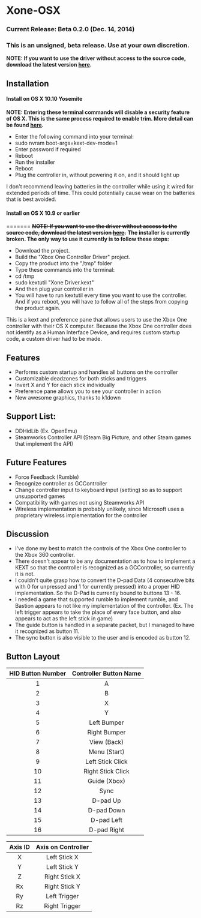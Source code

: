 Xone-OSX
========

### Current Release: Beta 0.2.0 (Dec. 14, 2014)

### This is an unsigned, beta release. Use at your own discretion.

**NOTE: If you want to use the driver without access to the source code, download the latest version [here](https://mega.co.nz/#!SsJFSSxR!8eyrbuTR9FxIRH0G4q-ZzOSJfVQDzi-9InnL7EbPjWc).**

## Installation

#### Install on OS X 10.10 Yosemite
**NOTE: Entering these terminal commands will disable a security feature of OS X. This is the same process required to enable trim. More detail can be found [here](http://www.cindori.org/trim-enabler-and-yosemite/).**
 - Enter the following command into your terminal:
  - sudo nvram boot-args=kext-dev-mode=1
 - Enter password if required
 - Reboot
 - Run the installer
 - Reboot
 - Plug the controller in, without powering it on, and it should light up
 
I don't recommend leaving batteries in the controller while using it wired for extended periods of time. This could potentially cause wear on the batteries that is best avoided.

#### Install on OS X 10.9 or earlier
=======
~~**NOTE: If you want to use the driver without access to the source code, download the latest version [here](https://mega.co.nz/#!DgpAhZxT!4jLE6xXmeQQekeRwvItyUUW4Ku3E6F5jRAT_kmkaPMI).**~~
**The installer is currently broken. The only way to use it currently is to follow these steps:**
 - Download the project.
 - Build the "Xbox One Controller Driver" project.
 - Copy the product into the "/tmp" folder
 - Type these commands into the terminal:
  - cd /tmp
  - sudo kextutil "Xone Driver.kext"
 - And then plug your controller in
 - You will have to run kextutil every time you want to use the controller. And if you reboot, you will have to follow all of the steps from copying the product again.

This is a kext and preference pane that allows users to use the Xbox One controller with their OS X computer. Because the Xbox One controller does not identify as a Human Interface Device, and requires custom startup code, a custom driver had to be made.

## Features
 - Performs custom startup and handles all buttons on the controller
 - Customizable deadzones for both sticks and triggers
 - Invert X and Y for each stick individually
 - Preference pane allows you to see your controller in action
 - New awesome graphics, thanks to k1down

## Support List:
 - DDHidLib (Ex. OpenEmu)
 - Steamworks Controller API (Steam Big Picture, and other Steam games that implement the API)

## Future Features
 - Force Feedback (Rumble)
 - Recognize controller as GCController
 - Change controller input to keyboard input (setting) so as to support unsupported games
 - Compatibility with games not using Steamworks API
 - Wireless implementation is probably unlikely, since Microsoft uses a proprietary wireless implementation for the controller

## Discussion
 - I've done my best to match the controls of the Xbox One controller to the Xbox 360 controller.
 - There doesn't appear to be any documentation as to how to implement a KEXT so that the controller is recognized as a GCController, so currently it is not.
 - I couldn't quite grasp how to convert the D-pad Data (4 consecutive bits with 0 for unpressed and 1 for currently pressed) into a proper HID implementation. So the D-Pad is currently bound to buttons 13 - 16.
 - I needed a game that supported rumble to implement rumble, and Bastion appears to not like my implementation of the controller. (Ex. The left trigger appears to take the place of every face button, and also appears to act as the left stick in game)
 - The guide button is handled in a separate packet, but I managed to have it recognized as button 11.
 - The sync button is also visible to the user and is encoded as button 12.


## Button Layout
| HID Button Number | Controller Button Name |
|:-----------------:|:----------------------:|
| 1                 | A                      |
| 2                 | B                      |
| 3                 | X                      |
| 4                 | Y                      |
| 5                 | Left Bumper            |
| 6                 | Right Bumper           |
| 7                 | View (Back)            |
| 8                 | Menu (Start)           |
| 9                 | Left Stick Click       |
| 10                | Right Stick Click      |
| 11                | Guide (Xbox)           |
| 12                | Sync                   |
| 13                | D-pad Up               |
| 14                | D-pad Down             |
| 15                | D-pad Left             |
| 16                | D-pad Right            |

| Axis ID           | Axis on Controller     |
|:-----------------:|:----------------------:|
| X                 | Left Stick X           |
| Y                 | Left Stick Y           |
| Z                 | Right Stick X          |
| Rx                | Right Stick Y          |
| Ry                | Left Trigger           |
| Rz                | Right Trigger          |


